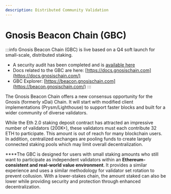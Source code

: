 ```yaml
---
description: Distributed Community Validation
---
```


# Gnosis Beacon Chain (GBC)

:::info
Gnosis Beacon Chain (GBC) is live based on a Q4 soft launch for small-scale, distributed staking.

* A security audit has been completed and is [available here](/specs/security-audit)
* Docs related to the GBC are here: [https://docs.gnosischain.com](https://docs.gnosischain.com/)
* GBC Explorer: [https://beacon.gnosischain.com](https://beacon.gnosischain.com/)
:::

‌The Gnosis Beacon Chain offers a new consensus opportunity for the Gnosis (formerly xDai) Chain. It  will start with modified client implementations (Prysm/Lighthouse) to support faster blocks and built for a wider community of diverse validators.

‌While the Eth 2.0 staking deposit contract has attracted an impressive number of validators (200K+), these validators must each contribute 32 ETH to participate. This amount is out of reach for many blockchain users. In addition, centralized exchanges are pooling funds to create largely connected staking pools which may limit overall decentralization.

**‌**The GBC is designed for users with small staking amounts who still want to participate as independent validators within an **Ethereum-consistent and real-world value environment**. It provides a similar experience and uses a similar methodology for validator set rotation to prevent collusion. With a lower-stakes chain, the amount staked can also be lower while providing security and protection through enhanced decentralization.